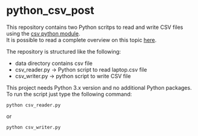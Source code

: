 # python_csv_post
This repository contains two Python scritps to read and write CSV files using the [csv python module](https://docs.python.org/3/library/csv.html).  
It is possible to read a complete overview on this topic [here](https://devinsimplewords.com/python-csv/).

The repository is structured like the following:
- data directory contains csv file
- csv_reader.py -> Python script to read laptop.csv file
- csv_writer.py -> python script to write CSV file

This project needs Python 3.x version and no additional Python packages.  
To run the script just type the following command:

```
python csv_reader.py
```
or  
```
python csv_writer.py
```



